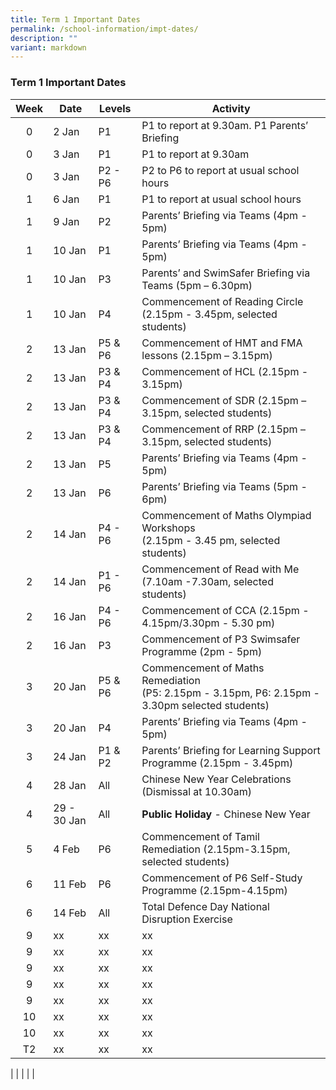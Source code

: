 ```yaml
---
title: Term 1 Important Dates
permalink: /school-information/impt-dates/
description: ""
variant: markdown
---
```

### Term 1 Important Dates

| Week | Date | Levels | Activity |
|:---:| -------- | --- | --- |
| 0 | 2 Jan | P1 | P1 to report at 9.30am. P1 Parents’ Briefing |
| 0 | 3 Jan | P1 | P1 to report at 9.30am |
| 0 | 3 Jan | P2 - P6 | P2 to P6 to report at usual school hours |
| 1 | 6 Jan | P1 | P1 to report at usual school hours |
| 1 | 9 Jan | P2 | Parents’ Briefing via Teams (4pm - 5pm) |
| 1 | 10 Jan | P1 | Parents’ Briefing via Teams (4pm - 5pm) |
| 1 | 10 Jan | P3 | Parents’ and SwimSafer Briefing via Teams (5pm – 6.30pm) |
| 1 | 10 Jan | P4 | Commencement of Reading Circle (2.15pm - 3.45pm, selected students) |
| 2 | 13 Jan | P5 &amp; P6 | Commencement of HMT and FMA lessons (2.15pm – 3.15pm) |
| 2 | 13 Jan | P3 &amp; P4 | Commencement of HCL (2.15pm - 3.15pm) |
| 2 | 13 Jan | P3 &amp; P4 | Commencement of SDR (2.15pm – 3.15pm, selected students) |
| 2 | 13 Jan | P3 &amp; P4 | Commencement of RRP (2.15pm – 3.15pm, selected students) |
| 2 | 13 Jan | P5 | Parents’ Briefing via Teams (4pm - 5pm) |
| 2 | 13 Jan | P6 | Parents’ Briefing via Teams (5pm - 6pm) |
| 2 | 14 Jan | P4 - P6 | Commencement of Maths Olympiad Workshops<br>(2.15pm - 3.45 pm, selected students) |
| 2 | 14 Jan | P1 - P6 | Commencement of Read with Me (7.10am -7.30am, selected students) |
| 2 | 16 Jan | P4 - P6 | Commencement of CCA (2.15pm - 4.15pm/3.30pm - 5.30 pm) |
| 2 | 16 Jan | P3 | Commencement of P3 Swimsafer Programme (2pm - 5pm) |
| 3 | 20 Jan | P5 &amp; P6 | Commencement of Maths Remediation<br>(P5: 2.15pm - 3.15pm, P6: 2.15pm - 3.30pm selected students) |
| 3 | 20 Jan | P4 | Parents’ Briefing via Teams (4pm - 5pm) |
| 3 | 24 Jan | P1 &amp; P2 | Parents’ Briefing for Learning Support Programme (2.15pm - 3.45pm) |
| 4 | 28 Jan | All | Chinese New Year Celebrations (Dismissal at 10.30am) |
| 4 | 29 - 30 Jan | All | **Public Holiday** - Chinese New Year |
| 5 | 4 Feb | P6 | Commencement of Tamil Remediation (2.15pm-3.15pm, selected students) |
| 6 | 11 Feb | P6 | Commencement of P6 Self-Study Programme (2.15pm-4.15pm) |
| 6 | 14 Feb | All | Total Defence Day National Disruption Exercise |
| 9 | xx | xx | xx |
| 9 | xx | xx | xx |
| 9 | xx | xx | xx |
| 9 | xx | xx | xx |
| 9 | xx | xx | xx |
| 10 | xx | xx | xx |
| 10 | xx | xx | xx |
| T2 | xx | xx | xx |


|  |  |  |  |